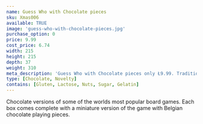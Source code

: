 ```yaml
---
name: Guess Who with Chocolate pieces
sku: Xmas006
available: TRUE
image: 'guess-who-with-chocolate-pieces.jpg'
purchase_option: 0
price: 9.99
cost_price: 6.74
width: 215
height: 215
depth: 37
weight: 310
meta_description: 'Guess Who with Chocolate pieces only Ł9.99. Traditional sweets and more at Humbugs Confectionery Store. Specialists in satisfying your sweet tooth!'
type: [Chocolate, Novelty]
contains: [Gluten, Lactose, Nuts, Sugar, Gelatin]
---
```

Chocolate versions of some of the worlds most popular board games. Each box comes complete with a miniature version of the game with Belgian chocolate playing pieces.